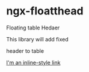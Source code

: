 # ngx-floatthead
Floating table Hedaer 

This library will add fixed 

header to table


[I'm an inline-style link](https://www.google.com)

